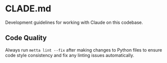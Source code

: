 # CLADE.md

Development guidelines for working with Claude on this codebase.

## Code Quality

Always run `metta lint --fix` after making changes to Python files to ensure code style consistency and fix any linting issues automatically.